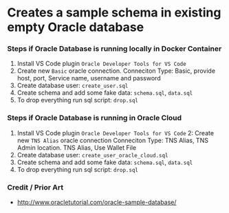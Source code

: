 # Creates a sample schema in existing empty Oracle database

### Steps if Oracle Database is running locally in Docker Container
1. Install VS Code plugin `Oracle Developer Tools for VS Code`
2. Create new `Basic` oracle connection. Conneciton Type: Basic, provide host, port, Service name, username and password
3. Create database user:                  `create_user.sql`
4. Create schema and add some fake data:  `schema.sql`, `data.sql`
5. To drop everything run sql script:     `drop.sql`

### Steps if Oracle Database is running in Oracle Cloud
1. Install VS Code plugin `Oracle Developer Tools for VS Code`
2: Create new `TNS Alias` oracle connection Conneciton Type: TNS Alias, TNS Admin location. TNS Alias, Use Wallet File
3. Create database user:                  `create_user_oracle_cloud.sql`
4. Create schema and add some fake data:  `schema.sql`, `data.sql`
5. To drop everything run sql script:     `drop.sql`

### Credit / Prior Art
-  http://www.oracletutorial.com/oracle-sample-database/
